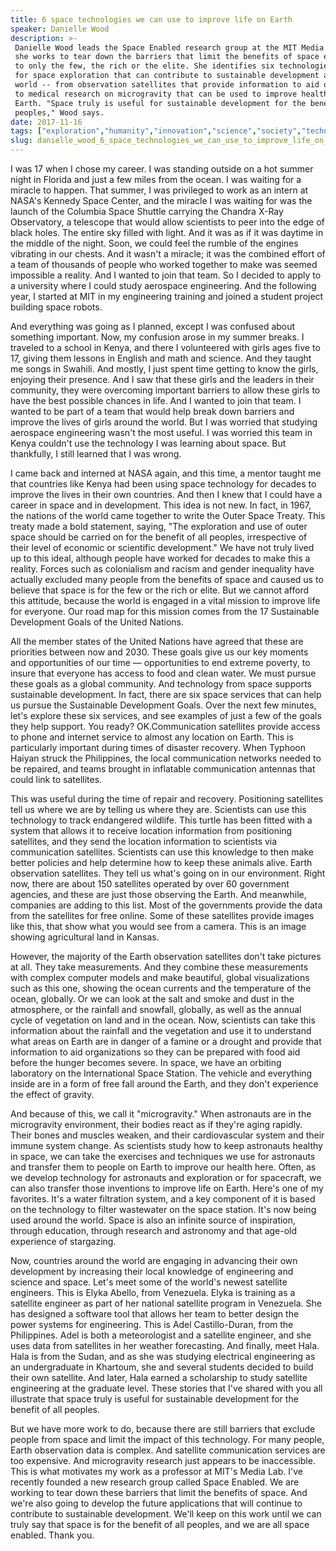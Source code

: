 ```yaml
---
title: 6 space technologies we can use to improve life on Earth
speaker: Danielle Wood
description: >-
 Danielle Wood leads the Space Enabled research group at the MIT Media Lab, where
 she works to tear down the barriers that limit the benefits of space exploration
 to only the few, the rich or the elite. She identifies six technologies developed
 for space exploration that can contribute to sustainable development across the
 world -- from observation satellites that provide information to aid organizations
 to medical research on microgravity that can be used to improve health care on
 Earth. "Space truly is useful for sustainable development for the benefit of all
 peoples," Wood says.
date: 2017-11-16
tags: ["exploration","humanity","innovation","science","society","technology","space"]
slug: danielle_wood_6_space_technologies_we_can_use_to_improve_life_on_earth
---
```


I was 17 when I chose my career. I was standing outside on a hot summer night in Florida
and just a few miles from the ocean. I was waiting for a miracle to happen. That summer, I
was privileged to work as an intern at NASA's Kennedy Space Center, and the miracle I was
waiting for was the launch of the Columbia Space Shuttle carrying the Chandra X-Ray
Observatory, a telescope that would allow scientists to peer into the edge of black holes.
The entire sky filled with light. And it was as if it was daytime in the middle of the
night. Soon, we could feel the rumble of the engines vibrating in our chests. And it
wasn't a miracle; it was the combined effort of a team of thousands of people who worked
together to make was seemed impossible a reality. And I wanted to join that team. So I
decided to apply to a university where I could study aerospace engineering. And the
following year, I started at MIT in my engineering training and joined a student project
building space robots.

And everything was going as I planned, except I was confused about something important.
Now, my confusion arose in my summer breaks. I traveled to a school in Kenya, and there I
volunteered with girls ages five to 17, giving them lessons in English and math and
science. And they taught me songs in Swahili. And mostly, I just spent time getting to
know the girls, enjoying their presence. And I saw that these girls and the leaders in
their community, they were overcoming important barriers to allow these girls to have the
best possible chances in life. And I wanted to join that team. I wanted to be part of a
team that would help break down barriers and improve the lives of girls around the world.
But I was worried that studying aerospace engineering wasn't the most useful. I was
worried this team in Kenya couldn't use the technology I was learning about space. But
thankfully, I still learned that I was wrong.

I came back and interned at NASA again, and this time, a mentor taught me that countries
like Kenya had been using space technology for decades to improve the lives in their own
countries. And then I knew that I could have a career in space and in development. This
idea is not new. In fact, in 1967, the nations of the world came together to write the
Outer Space Treaty. This treaty made a bold statement, saying, "The exploration and use of
outer space should be carried on for the benefit of all peoples, irrespective of their
level of economic or scientific development." We have not truly lived up to this ideal,
although people have worked for decades to make this a reality. Forces such as colonialism
and racism and gender inequality have actually excluded many people from the benefits of
space and caused us to believe that space is for the few or the rich or elite. But we
cannot afford this attitude, because the world is engaged in a vital mission to improve
life for everyone. Our road map for this mission comes from the 17 Sustainable Development
Goals of the United Nations.

All the member states of the United Nations have agreed that these are priorities between
now and 2030. These goals give us our key moments and opportunities of our time —
opportunities to end extreme poverty, to insure that everyone has access to food and clean
water. We must pursue these goals as a global community. And technology from space
supports sustainable development. In fact, there are six space services that can help us
pursue the Sustainable Development Goals. Over the next few minutes, let's explore these
six services, and see examples of just a few of the goals they help support. You ready?
OK.Communication satellites provide access to phone and internet service to almost any
location on Earth. This is particularly important during times of disaster recovery. When
Typhoon Haiyan struck the Philippines, the local communication networks needed to be
repaired, and teams brought in inflatable communication antennas that could link to
satellites.

This was useful during the time of repair and recovery. Positioning satellites tell us
where we are by telling us where they are. Scientists can use this technology to track
endangered wildlife. This turtle has been fitted with a system that allows it to receive
location information from positioning satellites, and they send the location information
to scientists via communication satellites. Scientists can use this knowledge to then make
better policies and help determine how to keep these animals alive. Earth observation
satellites. They tell us what's going on in our environment. Right now, there are about
150 satellites operated by over 60 government agencies, and these are just those observing
the Earth. And meanwhile, companies are adding to this list. Most of the governments
provide the data from the satellites for free online. Some of these satellites provide
images like this, that show what you would see from a camera. This is an image showing
agricultural land in Kansas.

However, the majority of the Earth observation satellites don't take pictures at all. They
take measurements. And they combine these measurements with complex computer models and
make beautiful, global visualizations such as this one, showing the ocean currents and the
temperature of the ocean, globally. Or we can look at the salt and smoke and dust in the
atmosphere, or the rainfall and snowfall, globally, as well as the annual cycle of
vegetation on land and in the ocean. Now, scientists can take this information about the
rainfall and the vegetation and use it to understand what areas on Earth are in danger of
a famine or a drought and provide that information to aid organizations so they can be
prepared with food aid before the hunger becomes severe. In space, we have an orbiting
laboratory on the International Space Station. The vehicle and everything inside are in a
form of free fall around the Earth, and they don't experience the effect of
gravity.

And because of this, we call it "microgravity." When astronauts are in the microgravity
environment, their bodies react as if they're aging rapidly. Their bones and muscles
weaken, and their cardiovascular system and their immune system change. As scientists
study how to keep astronauts healthy in space, we can take the exercises and techniques we
use for astronauts and transfer them to people on Earth to improve our health here. Often,
as we develop technology for astronauts and exploration or for spacecraft, we can also
transfer those inventions to improve life on Earth. Here's one of my favorites. It's a
water filtration system, and a key component of it is based on the technology to filter
wastewater on the space station. It's now being used around the world. Space is also an
infinite source of inspiration, through education, through research and astronomy and that
age-old experience of stargazing.

Now, countries around the world are engaging in advancing their own development by
increasing their local knowledge of engineering and science and space. Let's meet some of
the world's newest satellite engineers. This is Elyka Abello, from Venezuela. Elyka is
training as a satellite engineer as part of her national satellite program in Venezuela.
She has designed a software tool that allows her team to better design the power systems
for engineering. This is Adel Castillo-Duran, from the Philippines. Adel is both a
meteorologist and a satellite engineer, and she uses data from satellites in her weather
forecasting. And finally, meet Hala. Hala is from the Sudan, and as she was studying
electrical engineering as an undergraduate in Khartoum, she and several students decided
to build their own satellite. And later, Hala earned a scholarship to study satellite
engineering at the graduate level. These stories that I've shared with you all illustrate
that space truly is useful for sustainable development for the benefit of all
peoples.

But we have more work to do, because there are still barriers that exclude people from
space and limit the impact of this technology. For many people, Earth observation data is
complex. And satellite communication services are too expensive. And microgravity research
just appears to be inaccessible. This is what motivates my work as a professor at MIT's
Media Lab. I've recently founded a new research group called Space Enabled. We are working
to tear down these barriers that limit the benefits of space. And we're also going to
develop the future applications that will continue to contribute to sustainable
development. We'll keep on this work until we can truly say that space is for the benefit
of all peoples, and we are all space enabled. Thank you.

<!--
ad_duration=3.33
comment_count=8
event="TEDNYC"
external_start_time=0
has_talk_citation=1
intro_duration=11.82
is_subtitle_required="False"
is_talk_featured="True"
language="en"
language_swap="False"
native_language="en"
number_of_related_talks=6
number_of_speakers=1
number_of_subtitled_videos=18
number_of_tags=7
number_of_talk_download_languages=18
number_of_talk_more_resources=0
number_of_talk_recommendations=1
number_of_talks_take_actions=3
post_ad_duration=0.83
published_timestamp="2018-02-01 20:51:44"
recording_date="2017-11-16"
speaker_description="Space engineer and development scholar"
speaker_is_published=1
speaker_name="Danielle Wood"
talk_more_resources=[]
talk_name="6 space technologies we can use to improve life on Earth"
talk_recommendations_blurb="More resources curated by Danielle Wood"
talks_tags=["exploration","humanity","innovation","science","society","technology","space"]
url_audio="https://download.ted.com/talks/DanielleWood_2017S.mp3?apikey=acme-roadrunner"
url_photo_speaker="https://pe.tedcdn.com/images/ted/deca48e2bc0245a0b651395519b6c3c874b71ba1_254x191.jpg"
url_photo_talk="https://s3.amazonaws.com/talkstar-photos/uploads/96a158a4-86aa-498f-ba1d-aab7119a4fac/DanielleWood_2017S-embed.jpg"
url_webpage="https://www.ted.com/talks/danielle_wood_6_space_technologies_we_can_use_to_improve_life_on_earth"
video_type_name="TED Stage Talk"
-->